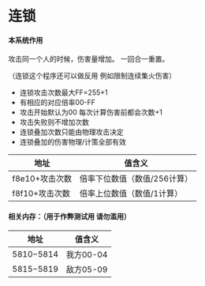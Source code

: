 # 连锁

#### 本系统作用

攻击同一个人的时候，伤害量增加。
一回合一重置。

（连锁这个程序还可以做反用 例如限制连续集火伤害）

- 连锁攻击次数最大FF=255+1
- 有相应的对应倍率00-FF
- 攻击开始默认为00 每次计算伤害前都会次数+1
- 攻击失败则不增加次数
- 连锁叠加次数只能由物理攻击决定
- 连锁叠加的伤害物理/计策全部有效

|地址|值含义|
|--|--|
|f8e10+攻击次数|倍率下位数值（数值/256计算）|
|f8f10+攻击次数|倍率上位数值（数值/1计算）|

#### 相关内存：（用于作弊测试用 请勿滥用）

|地址|值含义|
|--|--|
|$5810-$5814|我方00-04|
|$5815-$5819|敌方05-09|

